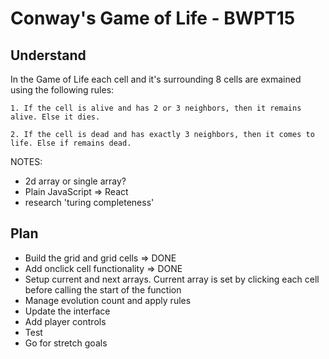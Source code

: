 # Conway's Game of Life - BWPT15
## Understand
In the Game of Life each cell and it's surrounding 8 cells are exmained using the following rules:

    1. If the cell is alive and has 2 or 3 neighbors, then it remains alive. Else it dies.

    2. If the cell is dead and has exactly 3 neighbors, then it comes to life. Else if remains dead.

NOTES:
- 2d array or single array?
- Plain JavaScript => React
- research 'turing completeness'

## Plan
- Build the grid and grid cells => DONE
- Add onclick cell functionality => DONE
- Setup current and next arrays. Current array is set by clicking each cell before calling the start of the function
- Manage evolution count and apply rules
- Update the interface
- Add player controls
- Test
- Go for stretch goals